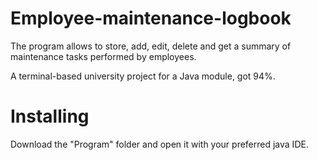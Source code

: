 # Employee-maintenance-logbook
The program allows to store, add, edit, delete and get a summary of maintenance tasks performed by employees.

A terminal-based university project for a Java module, got 94%.

# Installing
Download the "Program" folder and open it with your preferred java IDE.


